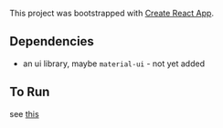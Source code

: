 This project was bootstrapped with [Create React App](https://github.com/facebook/create-react-app).

## Dependencies

- an ui library, maybe `material-ui` - not yet added

## To Run

see [this](../README.md#availiable-scripts)

